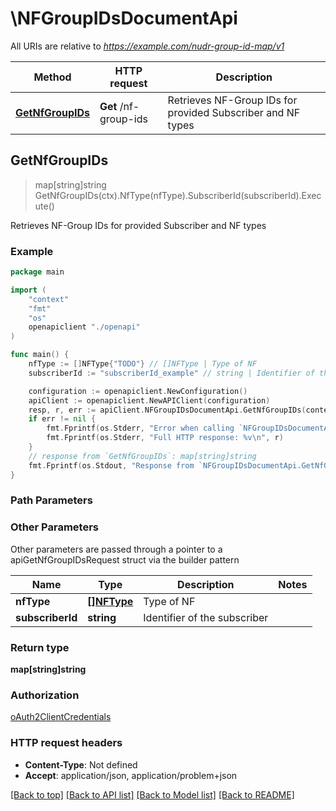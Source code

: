 # \NFGroupIDsDocumentApi

All URIs are relative to *https://example.com/nudr-group-id-map/v1*

Method | HTTP request | Description
------------- | ------------- | -------------
[**GetNfGroupIDs**](NFGroupIDsDocumentApi.md#GetNfGroupIDs) | **Get** /nf-group-ids | Retrieves NF-Group IDs for provided Subscriber and NF types



## GetNfGroupIDs

> map[string]string GetNfGroupIDs(ctx).NfType(nfType).SubscriberId(subscriberId).Execute()

Retrieves NF-Group IDs for provided Subscriber and NF types

### Example

```go
package main

import (
    "context"
    "fmt"
    "os"
    openapiclient "./openapi"
)

func main() {
    nfType := []NFType{"TODO"} // []NFType | Type of NF
    subscriberId := "subscriberId_example" // string | Identifier of the subscriber

    configuration := openapiclient.NewConfiguration()
    apiClient := openapiclient.NewAPIClient(configuration)
    resp, r, err := apiClient.NFGroupIDsDocumentApi.GetNfGroupIDs(context.Background()).NfType(nfType).SubscriberId(subscriberId).Execute()
    if err != nil {
        fmt.Fprintf(os.Stderr, "Error when calling `NFGroupIDsDocumentApi.GetNfGroupIDs``: %v\n", err)
        fmt.Fprintf(os.Stderr, "Full HTTP response: %v\n", r)
    }
    // response from `GetNfGroupIDs`: map[string]string
    fmt.Fprintf(os.Stdout, "Response from `NFGroupIDsDocumentApi.GetNfGroupIDs`: %v\n", resp)
}
```

### Path Parameters



### Other Parameters

Other parameters are passed through a pointer to a apiGetNfGroupIDsRequest struct via the builder pattern


Name | Type | Description  | Notes
------------- | ------------- | ------------- | -------------
 **nfType** | [**[]NFType**](NFType.md) | Type of NF | 
 **subscriberId** | **string** | Identifier of the subscriber | 

### Return type

**map[string]string**

### Authorization

[oAuth2ClientCredentials](../README.md#oAuth2ClientCredentials)

### HTTP request headers

- **Content-Type**: Not defined
- **Accept**: application/json, application/problem+json

[[Back to top]](#) [[Back to API list]](../README.md#documentation-for-api-endpoints)
[[Back to Model list]](../README.md#documentation-for-models)
[[Back to README]](../README.md)

